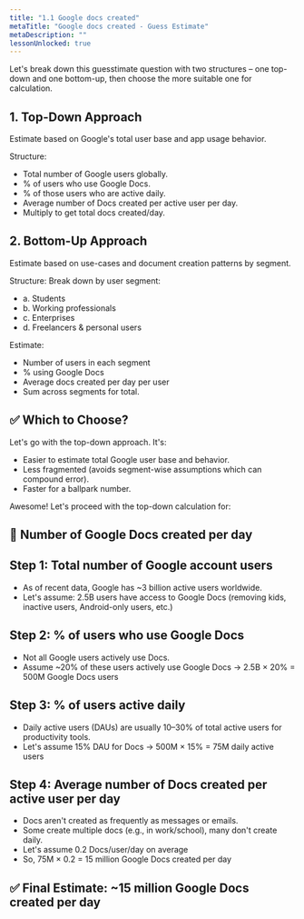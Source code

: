 ```yaml
---
title: "1.1 Google docs created"
metaTitle: "Google docs created - Guess Estimate"
metaDescription: ""
lessonUnlocked: true
---
```


Let's break down this guesstimate question with two structures – one top-down and one bottom-up, then choose the more suitable one for calculation.

## 1. Top-Down Approach

Estimate based on Google's total user base and app usage behavior.

Structure:
- Total number of Google users globally.
- % of users who use Google Docs.
- % of those users who are active daily.
- Average number of Docs created per active user per day.
- Multiply to get total docs created/day.

## 2. Bottom-Up Approach

Estimate based on use-cases and document creation patterns by segment.

Structure:
Break down by user segment:
- a. Students
- b. Working professionals
- c. Enterprises
- d. Freelancers & personal users

Estimate:
- Number of users in each segment
- % using Google Docs
- Average docs created per day per user
- Sum across segments for total.

## ✅ Which to Choose?

Let's go with the top-down approach. It's:
- Easier to estimate total Google user base and behavior.
- Less fragmented (avoids segment-wise assumptions which can compound error).
- Faster for a ballpark number.

Awesome! Let's proceed with the top-down calculation for:

## 🎯 Number of Google Docs created per day

## Step 1: Total number of Google account users
- As of recent data, Google has ~3 billion active users worldwide.
- Let's assume: 2.5B users have access to Google Docs (removing kids, inactive users, Android-only users, etc.)

## Step 2: % of users who use Google Docs
- Not all Google users actively use Docs.
- Assume ~20% of these users actively use Google Docs → 2.5B × 20% = 500M Google Docs users

## Step 3: % of users active daily
- Daily active users (DAUs) are usually 10–30% of total active users for productivity tools.
- Let's assume 15% DAU for Docs → 500M × 15% = 75M daily active users

## Step 4: Average number of Docs created per active user per day
- Docs aren't created as frequently as messages or emails.
- Some create multiple docs (e.g., in work/school), many don't create daily.
- Let's assume 0.2 Docs/user/day on average
- So, 75M × 0.2 = 15 million Google Docs created per day

## ✅ Final Estimate: ~15 million Google Docs created per day